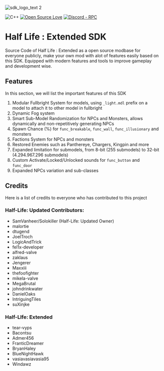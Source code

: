 ![sdk_logo_text 2](https://user-images.githubusercontent.com/62763382/147371912-75b883d6-1045-4ffe-9448-f5a524a5628d.png)


![C++](https://img.shields.io/badge/C++-Solutions-blue.svg?style=flat&logo=c%2B%2B)
[![Open Source Love](https://badges.frapsoft.com/os/v1/open-source.svg?v=103)](https://github.com/ellerbrock/open-source-badges/)
[![Discord  - RPC](https://img.shields.io/badge/Discord_-RPC-3f3fa6?logo=discord&logoColor=ffffff)](https://github.com/discord/discord-rpc)

# Half Life : Extended SDK
Source Code of Half Life : Extended as a open source modbase for everyone publicly, make your own mod with alot of features easily based on this SDK. Equipped with modern features and tools to improve gameplay and development wise.

## Features 
In this section, we will list the important features of this SDK
1) Modular Fullbright System for models, using `_light.mdl` prefix on a model to attach it to other model in fullbright
2) Dynamic Fog system
3) Smart Sub-Model Randomization for NPCs and Monsters, allows dynamically and non-repetitively generating NPCs
4) Spawn Chance (%) for `func_breakable`, `func_wall`, `func_illusionary` and monsters
5) Factions System for NPCs and monsters
6) Restored Enemies such as Panthereye, Chargers, Kingpin and more
7) Expanded limitation for submodels, from 8-bit (255 submodels) to 32-bit (4.294.967.296 submodels)
8) Custom Activate/Locked/Unlocked sounds for `func_button` and `func_door`
9) Expanded NPCs variation and sub-classes

## Credits
Here is a list of credits to everyone who has contributed to this project
### Half-Life: Updated Contributors:
- SamVanheer/Solokiller (Half-Life: Updated Owner)
- malortie
- dtugend
- JoelTroch
- LogicAndTrick
- fel1x-developer
- alfred-valve
- zaklaus
- Jengerer
- Maxxiii
- thefoofighter
- mikela-valve
- MegaBrutal
- johndrinkwater
- DanielOaks
- IntriguingTiles
- suXinjke

### Half-LIfe: Extended
- tear-vyps
- Bacontsu
- Admer456
- FranticDreamer
- BryanHaley
- BlueNightHawk
- vasiavasiavasia95
- Windawz 
